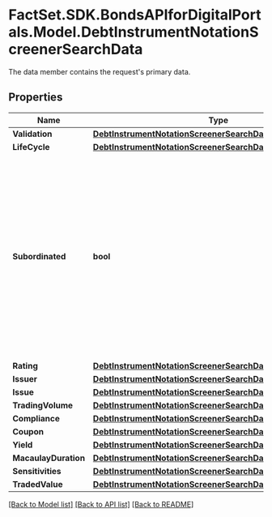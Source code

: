# FactSet.SDK.BondsAPIforDigitalPortals.Model.DebtInstrumentNotationScreenerSearchData
The data member contains the request's primary data.

## Properties

Name | Type | Description | Notes
------------ | ------------- | ------------- | -------------
**Validation** | [**DebtInstrumentNotationScreenerSearchDataValidation**](DebtInstrumentNotationScreenerSearchDataValidation.md) |  | [optional] 
**LifeCycle** | [**DebtInstrumentNotationScreenerSearchDataLifeCycle**](DebtInstrumentNotationScreenerSearchDataLifeCycle.md) |  | [optional] 
**Subordinated** | **bool** | Restricts the result to debt instruments that are subordinated (&#x60;true&#x60;) or are not subordinated (&#x60;false&#x60;). In case of default, subordinated debt instruments are redeemed with a lower priority than non-subordinated. | [optional] 
**Rating** | [**DebtInstrumentNotationScreenerSearchDataRating**](DebtInstrumentNotationScreenerSearchDataRating.md) |  | [optional] 
**Issuer** | [**DebtInstrumentNotationScreenerSearchDataIssuer**](DebtInstrumentNotationScreenerSearchDataIssuer.md) |  | [optional] 
**Issue** | [**DebtInstrumentNotationScreenerSearchDataIssue**](DebtInstrumentNotationScreenerSearchDataIssue.md) |  | [optional] 
**TradingVolume** | [**DebtInstrumentNotationScreenerSearchDataTradingVolume**](DebtInstrumentNotationScreenerSearchDataTradingVolume.md) |  | [optional] 
**Compliance** | [**DebtInstrumentNotationScreenerSearchDataCompliance**](DebtInstrumentNotationScreenerSearchDataCompliance.md) |  | [optional] 
**Coupon** | [**DebtInstrumentNotationScreenerSearchDataCoupon**](DebtInstrumentNotationScreenerSearchDataCoupon.md) |  | [optional] 
**Yield** | [**DebtInstrumentNotationScreenerSearchDataYield**](DebtInstrumentNotationScreenerSearchDataYield.md) |  | [optional] 
**MacaulayDuration** | [**DebtInstrumentNotationScreenerSearchDataMacaulayDuration**](DebtInstrumentNotationScreenerSearchDataMacaulayDuration.md) |  | [optional] 
**Sensitivities** | [**DebtInstrumentNotationScreenerSearchDataSensitivities**](DebtInstrumentNotationScreenerSearchDataSensitivities.md) |  | [optional] 
**TradedValue** | [**DebtInstrumentNotationScreenerSearchDataTradedValue**](DebtInstrumentNotationScreenerSearchDataTradedValue.md) |  | [optional] 

[[Back to Model list]](../README.md#documentation-for-models) [[Back to API list]](../README.md#documentation-for-api-endpoints) [[Back to README]](../README.md)

